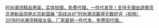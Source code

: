   
[时尚潮流精品男装，实体拍摄，免费代理，一件代发货！支持无理由退换货](http://www.dianyue.me/archives/572/dbtfy9v87ya3mekg/)  
[京滟新品惊艳北京新国展 “高线派对”时尚潮流赢得无数好评（视频）](http://www.dianyue.me/archives/017/okbsw7w5tn2m13fu/)  
[2018时尚潮流韩版女装。厂家直销一件代发，免费招代理。](http://www.dianyue.me/archives/322/bdccxx4apvmopb7e/)